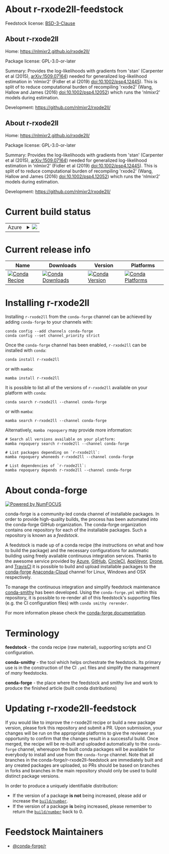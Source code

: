 About r-rxode2ll-feedstock
==========================

Feedstock license: [BSD-3-Clause](https://github.com/conda-forge/r-rxode2ll-feedstock/blob/main/LICENSE.txt)


About r-rxode2ll
----------------

Home: https://nlmixr2.github.io/rxode2ll/

Package license: GPL-3.0-or-later

Summary: Provides the log-likelihoods with gradients from 'stan' (Carpenter et al (2015), <arXiv:1509.07164>) needed for generalized log-likelihood estimation in 'nlmixr2' (Fidler et al (2019) <doi:10.1002/psp4.12445>). This is split of to reduce computational burden of recompiling 'rxode2' (Wang, Hallow and James (2016) <doi:10.1002/psp4.12052>) which runs the 'nlmixr2' models during estimation.

Development: https://github.com/nlmixr2/rxode2ll/

About r-rxode2ll
----------------

Home: https://nlmixr2.github.io/rxode2ll/

Package license: GPL-3.0-or-later

Summary: Provides the log-likelihoods with gradients from 'stan' (Carpenter et al (2015), <arXiv:1509.07164>) needed for generalized log-likelihood estimation in 'nlmixr2' (Fidler et al (2019) <doi:10.1002/psp4.12445>). This is split of to reduce computational burden of recompiling 'rxode2' (Wang, Hallow and James (2016) <doi:10.1002/psp4.12052>) which runs the 'nlmixr2' models during estimation.

Development: https://github.com/nlmixr2/rxode2ll/

Current build status
====================


<table>
    
  <tr>
    <td>Azure</td>
    <td>
      <details>
        <summary>
          <a href="https://dev.azure.com/conda-forge/feedstock-builds/_build/latest?definitionId=20523&branchName=main">
            <img src="https://dev.azure.com/conda-forge/feedstock-builds/_apis/build/status/r-rxode2ll-feedstock?branchName=main">
          </a>
        </summary>
        <table>
          <thead><tr><th>Variant</th><th>Status</th></tr></thead>
          <tbody><tr>
              <td>linux_64_r_base4.1</td>
              <td>
                <a href="https://dev.azure.com/conda-forge/feedstock-builds/_build/latest?definitionId=20523&branchName=main">
                  <img src="https://dev.azure.com/conda-forge/feedstock-builds/_apis/build/status/r-rxode2ll-feedstock?branchName=main&jobName=linux&configuration=linux%20linux_64_r_base4.1" alt="variant">
                </a>
              </td>
            </tr><tr>
              <td>linux_64_r_base4.2</td>
              <td>
                <a href="https://dev.azure.com/conda-forge/feedstock-builds/_build/latest?definitionId=20523&branchName=main">
                  <img src="https://dev.azure.com/conda-forge/feedstock-builds/_apis/build/status/r-rxode2ll-feedstock?branchName=main&jobName=linux&configuration=linux%20linux_64_r_base4.2" alt="variant">
                </a>
              </td>
            </tr><tr>
              <td>linux_64_r_base4.3</td>
              <td>
                <a href="https://dev.azure.com/conda-forge/feedstock-builds/_build/latest?definitionId=20523&branchName=main">
                  <img src="https://dev.azure.com/conda-forge/feedstock-builds/_apis/build/status/r-rxode2ll-feedstock?branchName=main&jobName=linux&configuration=linux%20linux_64_r_base4.3" alt="variant">
                </a>
              </td>
            </tr><tr>
              <td>osx_64_r_base4.2</td>
              <td>
                <a href="https://dev.azure.com/conda-forge/feedstock-builds/_build/latest?definitionId=20523&branchName=main">
                  <img src="https://dev.azure.com/conda-forge/feedstock-builds/_apis/build/status/r-rxode2ll-feedstock?branchName=main&jobName=osx&configuration=osx%20osx_64_r_base4.2" alt="variant">
                </a>
              </td>
            </tr><tr>
              <td>osx_64_r_base4.3</td>
              <td>
                <a href="https://dev.azure.com/conda-forge/feedstock-builds/_build/latest?definitionId=20523&branchName=main">
                  <img src="https://dev.azure.com/conda-forge/feedstock-builds/_apis/build/status/r-rxode2ll-feedstock?branchName=main&jobName=osx&configuration=osx%20osx_64_r_base4.3" alt="variant">
                </a>
              </td>
            </tr><tr>
              <td>win_64</td>
              <td>
                <a href="https://dev.azure.com/conda-forge/feedstock-builds/_build/latest?definitionId=20523&branchName=main">
                  <img src="https://dev.azure.com/conda-forge/feedstock-builds/_apis/build/status/r-rxode2ll-feedstock?branchName=main&jobName=win&configuration=win%20win_64_" alt="variant">
                </a>
              </td>
            </tr>
          </tbody>
        </table>
      </details>
    </td>
  </tr>
</table>

Current release info
====================

| Name | Downloads | Version | Platforms |
| --- | --- | --- | --- |
| [![Conda Recipe](https://img.shields.io/badge/recipe-r--rxode2ll-green.svg)](https://anaconda.org/conda-forge/r-rxode2ll) | [![Conda Downloads](https://img.shields.io/conda/dn/conda-forge/r-rxode2ll.svg)](https://anaconda.org/conda-forge/r-rxode2ll) | [![Conda Version](https://img.shields.io/conda/vn/conda-forge/r-rxode2ll.svg)](https://anaconda.org/conda-forge/r-rxode2ll) | [![Conda Platforms](https://img.shields.io/conda/pn/conda-forge/r-rxode2ll.svg)](https://anaconda.org/conda-forge/r-rxode2ll) |

Installing r-rxode2ll
=====================

Installing `r-rxode2ll` from the `conda-forge` channel can be achieved by adding `conda-forge` to your channels with:

```
conda config --add channels conda-forge
conda config --set channel_priority strict
```

Once the `conda-forge` channel has been enabled, `r-rxode2ll` can be installed with `conda`:

```
conda install r-rxode2ll
```

or with `mamba`:

```
mamba install r-rxode2ll
```

It is possible to list all of the versions of `r-rxode2ll` available on your platform with `conda`:

```
conda search r-rxode2ll --channel conda-forge
```

or with `mamba`:

```
mamba search r-rxode2ll --channel conda-forge
```

Alternatively, `mamba repoquery` may provide more information:

```
# Search all versions available on your platform:
mamba repoquery search r-rxode2ll --channel conda-forge

# List packages depending on `r-rxode2ll`:
mamba repoquery whoneeds r-rxode2ll --channel conda-forge

# List dependencies of `r-rxode2ll`:
mamba repoquery depends r-rxode2ll --channel conda-forge
```


About conda-forge
=================

[![Powered by
NumFOCUS](https://img.shields.io/badge/powered%20by-NumFOCUS-orange.svg?style=flat&colorA=E1523D&colorB=007D8A)](https://numfocus.org)

conda-forge is a community-led conda channel of installable packages.
In order to provide high-quality builds, the process has been automated into the
conda-forge GitHub organization. The conda-forge organization contains one repository
for each of the installable packages. Such a repository is known as a *feedstock*.

A feedstock is made up of a conda recipe (the instructions on what and how to build
the package) and the necessary configurations for automatic building using freely
available continuous integration services. Thanks to the awesome service provided by
[Azure](https://azure.microsoft.com/en-us/services/devops/), [GitHub](https://github.com/),
[CircleCI](https://circleci.com/), [AppVeyor](https://www.appveyor.com/),
[Drone](https://cloud.drone.io/welcome), and [TravisCI](https://travis-ci.com/)
it is possible to build and upload installable packages to the
[conda-forge](https://anaconda.org/conda-forge) [Anaconda-Cloud](https://anaconda.org/)
channel for Linux, Windows and OSX respectively.

To manage the continuous integration and simplify feedstock maintenance
[conda-smithy](https://github.com/conda-forge/conda-smithy) has been developed.
Using the ``conda-forge.yml`` within this repository, it is possible to re-render all of
this feedstock's supporting files (e.g. the CI configuration files) with ``conda smithy rerender``.

For more information please check the [conda-forge documentation](https://conda-forge.org/docs/).

Terminology
===========

**feedstock** - the conda recipe (raw material), supporting scripts and CI configuration.

**conda-smithy** - the tool which helps orchestrate the feedstock.
                   Its primary use is in the construction of the CI ``.yml`` files
                   and simplify the management of *many* feedstocks.

**conda-forge** - the place where the feedstock and smithy live and work to
                  produce the finished article (built conda distributions)


Updating r-rxode2ll-feedstock
=============================

If you would like to improve the r-rxode2ll recipe or build a new
package version, please fork this repository and submit a PR. Upon submission,
your changes will be run on the appropriate platforms to give the reviewer an
opportunity to confirm that the changes result in a successful build. Once
merged, the recipe will be re-built and uploaded automatically to the
`conda-forge` channel, whereupon the built conda packages will be available for
everybody to install and use from the `conda-forge` channel.
Note that all branches in the conda-forge/r-rxode2ll-feedstock are
immediately built and any created packages are uploaded, so PRs should be based
on branches in forks and branches in the main repository should only be used to
build distinct package versions.

In order to produce a uniquely identifiable distribution:
 * If the version of a package **is not** being increased, please add or increase
   the [``build/number``](https://docs.conda.io/projects/conda-build/en/latest/resources/define-metadata.html#build-number-and-string).
 * If the version of a package **is** being increased, please remember to return
   the [``build/number``](https://docs.conda.io/projects/conda-build/en/latest/resources/define-metadata.html#build-number-and-string)
   back to 0.

Feedstock Maintainers
=====================

* [@conda-forge/r](https://github.com/conda-forge/r/)

